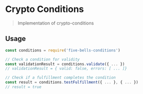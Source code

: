 # Crypto Conditions

> Implementation of crypto-conditions

## Usage

``` js
const conditions = require('five-bells-conditions')

// Check a condition for validity
const validationResult = conditions.validate({ ... })
// validationResult = { valid: false, errors: [ ... ]}

// Check if a fulfillment completes the condition
const result = conditions.testFulfillment({ ... }, { ... })
// result = true
```
